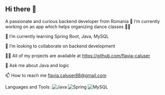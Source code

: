 ## Hi there 👋
A passionate and curious backend developer from Romania 🔭 I’m currently working on an app which helps organizing dance classes 💃🕺

🌱 I’m currently learning Spring Boot, Java, MySQL

👯 I’m looking to collaborate on backend development

👨‍💻 All of my projects are available at https://github.com/flavia-caluser

💬 Ask me about Java and logic

📫 How to reach me flavia.caluser88@gmail.com

Languages and Tools:
![Java](https://img.shields.io/badge/Java-ED8B00?style=for-the-badge&logo=java&logoColor=white)
![Spring](https://img.shields.io/badge/Spring-6DB33F?style=for-the-badge&logo=spring&logoColor=white)
![MySQL](https://img.shields.io/badge/mysql-%2300f.svg?style=for-the-badge&logo=mysql&logoColor=white)
